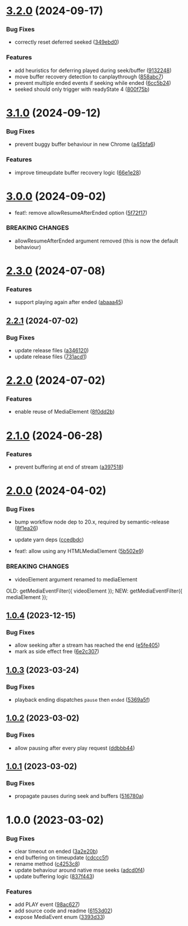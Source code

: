 # [3.2.0](https://github.com/Eyevinn/media-event-filter/compare/v3.1.0...v3.2.0) (2024-09-17)


### Bug Fixes

* correctly reset deferred seeked ([349ebd0](https://github.com/Eyevinn/media-event-filter/commit/349ebd0b47e9c1ae25edc48cadf22b03c99ba109))


### Features

* add heuristics for deferring played during seek/buffer ([9132248](https://github.com/Eyevinn/media-event-filter/commit/9132248a753fc002ad17cd5974fc70b8fa521d5e))
* move buffer recovery detection to canplaythrough ([858abc7](https://github.com/Eyevinn/media-event-filter/commit/858abc72e186629dcbe1ac4ac7bb012dc8ebd4eb))
* prevent multiple ended events if seeking while ended ([6cc5b24](https://github.com/Eyevinn/media-event-filter/commit/6cc5b245e20cfd0732562a58519efea35a99112a))
* seeked should only trigger with readyState 4 ([800f75b](https://github.com/Eyevinn/media-event-filter/commit/800f75bac1a806234cec5a3829ccc377d5b94ca8))

# [3.1.0](https://github.com/Eyevinn/media-event-filter/compare/v3.0.0...v3.1.0) (2024-09-12)


### Bug Fixes

* prevent buggy buffer behaviour in new Chrome ([a45bfa6](https://github.com/Eyevinn/media-event-filter/commit/a45bfa68b5ee37b8aed6f52c59e16396803c01dd))


### Features

* improve timeupdate buffer recovery logic ([66e1e28](https://github.com/Eyevinn/media-event-filter/commit/66e1e2877a59bb4ccfbca837a2a978dc10ccd0b6))

# [3.0.0](https://github.com/Eyevinn/media-event-filter/compare/v2.3.0...v3.0.0) (2024-09-02)


* feat!: remove allowResumeAfterEnded option ([5f72f17](https://github.com/Eyevinn/media-event-filter/commit/5f72f17e72dbf591893c5155274a8fee3ec10566))


### BREAKING CHANGES

* allowResumeAfterEnded argument removed (this is now
the default behaviour)

# [2.3.0](https://github.com/Eyevinn/media-event-filter/compare/v2.2.1...v2.3.0) (2024-07-08)


### Features

* support playing again after ended ([abaaa45](https://github.com/Eyevinn/media-event-filter/commit/abaaa45e7fd8e85111ecb1262ff00f4e112ab650))

## [2.2.1](https://github.com/Eyevinn/media-event-filter/compare/v2.2.0...v2.2.1) (2024-07-02)


### Bug Fixes

* update release files ([a346120](https://github.com/Eyevinn/media-event-filter/commit/a3461202dd5bc0241f714bacfd248e8fc7760584))
* update release files ([731acd1](https://github.com/Eyevinn/media-event-filter/commit/731acd1c8ccd8349b1a1c1406cc5833488df8e41))

# [2.2.0](https://github.com/Eyevinn/media-event-filter/compare/v2.1.0...v2.2.0) (2024-07-02)


### Features

* enable reuse of MediaElement ([8f0dd2b](https://github.com/Eyevinn/media-event-filter/commit/8f0dd2b8df0ebcec5417e9b99b9a870881578bfc))

# [2.1.0](https://github.com/Eyevinn/media-event-filter/compare/v2.0.0...v2.1.0) (2024-06-28)


### Features

* prevent buffering at end of stream ([a397518](https://github.com/Eyevinn/media-event-filter/commit/a39751843a62c9d9019c48643400e50cbd49c921))

# [2.0.0](https://github.com/Eyevinn/media-event-filter/compare/v1.0.4...v2.0.0) (2024-04-02)


### Bug Fixes

* bump workflow node dep to 20.x, required by semantic-release ([8f1ea26](https://github.com/Eyevinn/media-event-filter/commit/8f1ea26bea40e38a9966072db2f3d9a224d400c3))
* update yarn deps ([ccedbdc](https://github.com/Eyevinn/media-event-filter/commit/ccedbdc0951fb831b8dc30f63e45553aa3729be8))


* feat!: allow using any HTMLMediaElement ([5b502e9](https://github.com/Eyevinn/media-event-filter/commit/5b502e9f17dccba03606b47a32b929bdc2395d93))


### BREAKING CHANGES

* videoElement argument renamed to mediaElement

OLD: getMediaEventFilter({ videoElement });
NEW: getMediaEventFilter({ mediaElement });

## [1.0.4](https://github.com/Eyevinn/media-event-filter/compare/v1.0.3...v1.0.4) (2023-12-15)


### Bug Fixes

* allow seeking after a stream has reached the end ([e5fe405](https://github.com/Eyevinn/media-event-filter/commit/e5fe405cd1319c8f696cd0c85f711cccf8e634c3))
* mark as side effect free ([6e2c307](https://github.com/Eyevinn/media-event-filter/commit/6e2c307062a29aafed37a0c6ef46c6fa5af950cb))

## [1.0.3](https://github.com/Eyevinn/media-event-filter/compare/v1.0.2...v1.0.3) (2023-03-24)


### Bug Fixes

* playback ending dispatches `pause` then `ended` ([5369a5f](https://github.com/Eyevinn/media-event-filter/commit/5369a5fbc646f204a361aa4f36cfecec8dfe1d24))

## [1.0.2](https://github.com/Eyevinn/media-event-filter/compare/v1.0.1...v1.0.2) (2023-03-02)


### Bug Fixes

* allow pausing after every play request ([ddbbb44](https://github.com/Eyevinn/media-event-filter/commit/ddbbb44b02cd6322426e5e2ffaa44d4d4847f800))

## [1.0.1](https://github.com/Eyevinn/media-event-filter/compare/v1.0.0...v1.0.1) (2023-03-02)


### Bug Fixes

* propagate pauses during seek and buffers ([516780a](https://github.com/Eyevinn/media-event-filter/commit/516780a125fc70f6cec4a5a4205aa850f89313cc))

# 1.0.0 (2023-03-02)


### Bug Fixes

* clear timeout on ended ([3a2e20b](https://github.com/Eyevinn/media-event-filter/commit/3a2e20b66e07b0f84b306b0d774c73a0991a1a7f))
* end buffering on timeupdate ([cdccc5f](https://github.com/Eyevinn/media-event-filter/commit/cdccc5f63da906c58b72428af093f7443094e4f0))
* rename method ([c4253c8](https://github.com/Eyevinn/media-event-filter/commit/c4253c8a90c9e8184477d9bea026d66d79a9ad77))
* update behaviour around native mse seeks ([adcd0f4](https://github.com/Eyevinn/media-event-filter/commit/adcd0f48063cd5249c6ffc0bd32d2caf5d31e83f))
* update buffering logic ([837f443](https://github.com/Eyevinn/media-event-filter/commit/837f44354d8ec82cccfde2c9822e17dde4e2e7dd))


### Features

* add PLAY event ([98ac627](https://github.com/Eyevinn/media-event-filter/commit/98ac6271b5cdd4a7884fbf45b8f0fc371abe1d33))
* add source code and readme ([6153d02](https://github.com/Eyevinn/media-event-filter/commit/6153d02b3736a6d30735bd04e31717cfae4d9920))
* expose MediaEvent enum ([3393d33](https://github.com/Eyevinn/media-event-filter/commit/3393d339bf20d97f4bd1a5d23e86794c03823b99))
